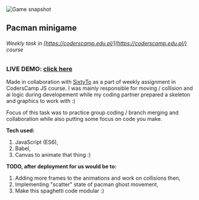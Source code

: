 ![Game snapshot](https://github.com/Micozus/Pacman-MiniGame/blob/master/pacman-snapshot2.JPG)

## Pacman minigame
######  Weekly task in [https://coderscamp.edu.pl/](https://coderscamp.edu.pl/) course

### **LIVE DEMO:** [click here](https://micozus.github.io/Pacman-MiniGame/)

Made in collaboration with [SixtyTo](https://github.com/sixtyto/) as a part of weekly assignment in CodersCamp JS course. 
I was mainly responsible for moving / collision and ai logic during developement while my coding partner prepared a skeleton and graphics to work with :)

Focus of this task was to practice group coding / branch merging and collaboration while also putting some focus on code you make.

**Tech used:**
1) JavaScript (ES6),
2) Babel,
3) Canvas to animate that thing :) 

**TODO, after deployment for us would be to:**
1) Adding more frames to the animations and work on collisions then,
2) Implementing "scatter" state of pacman ghost movement,
3) Make this spaghetti code modular :) 
